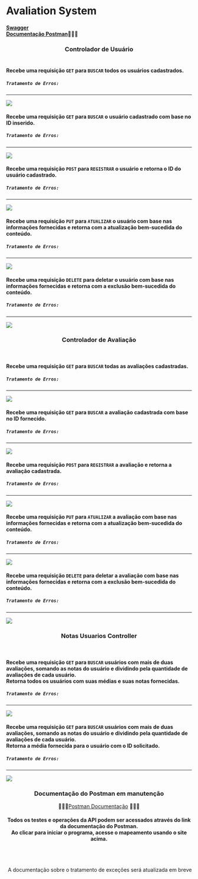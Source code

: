 # Avaliation System
#### [Swagger](http://localhost:8080/swagger-ui/index.html) <br> [Documentação Postman](https://)👨🏾‍🔧

### <div align="center">Controlador de Usuário</div><br>

#### Recebe uma requisição `GET` para `BUSCAR` todos os usuários cadastrados.
##### `Tratamento de Erros:`
---
<img src="./images/UsuarioController/findAllUsuarios.png">

<br>

#### Recebe uma requisição `GET` para `BUSCAR` o usuário cadastrado com base no ID inserido.
##### `Tratamento de Erros:`
---
<img src="./images/UsuarioController/findById.png">

<br>

#### Recebe uma requisição `POST` para `REGISTRAR` o usuário e retorna o ID do usuário cadastrado.
##### `Tratamento de Erros:`
---
<img src="./images/UsuarioController/createUsuario.png">

<br>

#### Recebe uma requisição `PUT` para `ATUALIZAR` o usuário com base nas informações fornecidas e retorna com a atualização bem-sucedida do conteúdo.
##### `Tratamento de Erros:`
---
<img src="./images/UsuarioController/updateUsuario.png">

<br>

#### Recebe uma requisição `DELETE` para deletar o usuário com base nas informações fornecidas e retorna com a exclusão bem-sucedida do conteúdo.
##### `Tratamento de Erros:`
---
<img src="./images/UsuarioController/deleteUsuario.png">

<br>

### <div align="center">Controlador de Avaliação</div>

<br>

#### Recebe uma requisição `GET` para `BUSCAR` todas as avaliações cadastradas.
##### `Tratamento de Erros:`
---
<img src="./images/AvaliacaoController/findAllAvaliacao.png">

<br>

#### Recebe uma requisição `GET` para `BUSCAR` a avaliação cadastrada com base no ID fornecido.
##### `Tratamento de Erros:`
---
<img src="./images/AvaliacaoController/findById.png">

<br>

#### Recebe uma requisição `POST` para `REGISTRAR` a avaliação e retorna a avaliação cadastrada.
##### `Tratamento de Erros:`
---
<img src="./images/AvaliacaoController/createAvaliacao.png">

<br>

#### Recebe uma requisição `PUT` para `ATUALIZAR` a avaliação com base nas informações fornecidas e retorna com a atualização bem-sucedida do conteúdo.
##### `Tratamento de Erros:`
---
<img src="./images/AvaliacaoController/updateAvaliacao.png">

<br>

#### Recebe uma requisição `DELETE` para deletar a avaliação com base nas informações fornecidas e retorna com a exclusão bem-sucedida do conteúdo.
##### `Tratamento de Erros:`
---
<img src="./images/AvaliacaoController/deleteAvaliacao.png">

<br>

### <div align="center">Notas Usuarios Controller</div>

<br>

#### Recebe uma requisição `GET` para `BUSCAR` usuários com mais de duas avaliações, somando as notas do usuário e dividindo pela quantidade de avaliações de cada usuário. <br> Retorna todos os usuários com suas médias e suas notas fornecidas.
##### `Tratamento de Erros:`
---
<img src="./images/NotasUsuariosController/getAllMediaUsuario.png">

<br>

#### Recebe uma requisição `GET` para `BUSCAR` usuários com mais de duas avaliações, somando as notas do usuário e dividindo pela quantidade de avaliações de cada usuário. <br> Retorna a média fornecida para o usuário com o ID solicitado.
##### `Tratamento de Erros:`
---
<img src="./images/NotasUsuariosController/mediaDeUmUsuario.png">

### <div align="center">Documentação do Postman em manutenção</div>

<div align="center">

👨🏾‍🔧[Postman Documentação](https://documenter.getpostman.com/view/38340143/2sAY4vi3vF) 👨🏾‍🔧 

#### Todos os testes e operações da API podem ser acessados através do link da documentação do Postman. <br> Ao clicar para iniciar o programa, acesse o mapeamento usando o site acima.
</div>

<br><br><div align="right">A documentação sobre o tratamento de exceções será atualizada em breve</div>